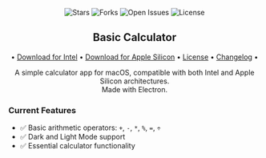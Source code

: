 <p align="center">
  <img src="https://img.shields.io/github/stars/problaze20/Basic-Calculator?style=social" alt="Stars" />
  <img src="https://img.shields.io/github/forks/problaze20/Basic-Calculator?style=social" alt="Forks" />
  <img src="https://img.shields.io/github/issues/problaze20/Basic-Calculator" alt="Open Issues" />
  <img src="https://img.shields.io/github/license/problaze20/Basic-Calculator" alt="License" />
</p>

<h2 align="center">Basic Calculator</h2>

<p align="center">
  • <a href="https://github.com/problaze20/Basic-Calculator/releases/tag/intel-v1.0.0">Download for Intel</a> •
  <a href="https://github.com/problaze20/Basic-Calculator/releases/tag/apple-silicon-v1.0.0">Download for Apple Silicon</a> •
  <a href="https://github.com/problaze20/Basic-Calculator/blob/main/LICENSE">License</a> •
  <a href="https://github.com/problaze20/Basic-Calculator/blob/main/CHANGELOG.md">Changelog</a> •
</p>

<p align="center">
  A simple calculator app for macOS, compatible with both Intel and Apple Silicon architectures.<br>
  Made with Electron.
</p>

### Current Features

- ✅ Basic arithmetic operators: `+`, `-`, `*`, `%`, `=`, `÷`
- ✅ Dark and Light Mode support
- ✅ Essential calculator functionality

